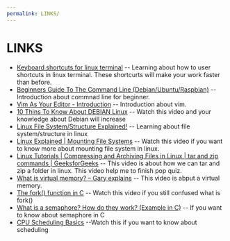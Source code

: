 ```yaml
---
permalink: LINKS/
---
```


# LINKS

* [Keyboard shortcuts for linux terminal](https://www.ubuntumint.com/linux-terminal-keyboard-shortcuts/) -- Learning about how to user shortcuts in linux terminal. These shortcurts will make your work faster than before.
* [Beginners Guide To The Command Line (Debian/Ubuntu/Raspbian)](https://www.youtube.com/watch?v=4d77bxpgB5c) -- Introduction about commnad line for beginner.
* [Vim As Your Editor - Introduction](https://www.youtube.com/watch?v=X6AR2RMB5tE) -- Introduction about vim.
* [10 Thins To Know About DEBIAN Linux](https://www.youtube.com/watch?v=bUykbKO3JiA) -- Watch this video and your knowledge about Debian will increase
* [Linux File System/Structure Explained!](https://www.youtube.com/watch?v=HbgzrKJvDRw) -- Learning about file system/structure in linux
* [Linux Explained | Mounting File Systems](https://www.youtube.com/watch?v=ssdFIWbVKZ4) -- Watch this video if you want to know more about mounting file system in linux.
* [Linux Tutorials | Compressing and Archiving Files in Linux | tar and zip commands | GeeksforGeeks](https://www.youtube.com/watch?v=KucqplDh7LI) -- This video is about how we can tar and zip a folder in linux. This video help me to finish pop quiz.
* [What is virtual memory? – Gary explains](https://www.youtube.com/watch?v=2quKyPnUShQ&t=175s) -- This video is abput a virtual memory.
* [The fork() function in C](https://www.youtube.com/watch?v=cex9XrZCU14) -- Watch this video if you still confused what is fork() 
* [What is a semaphore? How do they work? (Example in C)](https://www.youtube.com/watch?v=ukM_zzrIeXs&t=439s) -- If you want to know about semaphore in C
* [CPU Scheduling Basics](https://www.youtube.com/watch?v=Jkmy2YLUbUY) --Watch this if you want to know about scheduling
